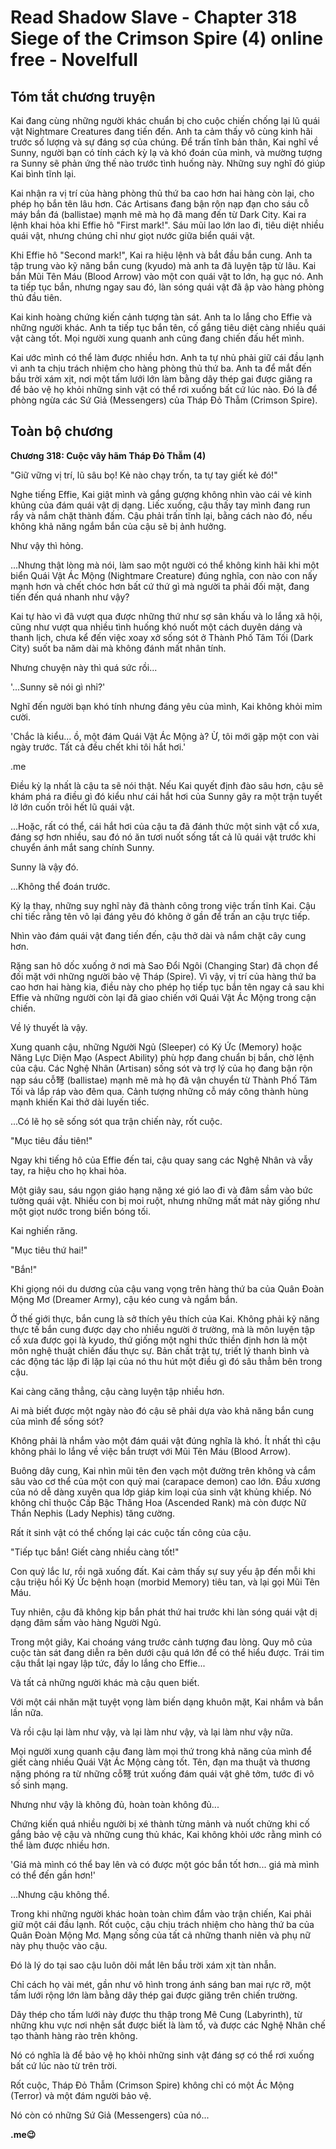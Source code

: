 # Read Shadow Slave - Chapter 318 Siege of the Crimson Spire (4) online free - Novelfull

## Tóm tắt chương truyện

Kai đang cùng những người khác chuẩn bị cho cuộc chiến chống lại lũ quái vật Nightmare Creatures đang tiến đến. Anh ta cảm thấy vô cùng kinh hãi trước số lượng và sự đáng sợ của chúng. Để trấn tĩnh bản thân, Kai nghĩ về Sunny, người bạn có tính cách kỳ lạ và khó đoán của mình, và mường tượng ra Sunny sẽ phản ứng thế nào trước tình huống này. Những suy nghĩ đó giúp Kai bình tĩnh lại.

Kai nhận ra vị trí của hàng phòng thủ thứ ba cao hơn hai hàng còn lại, cho phép họ bắn tên lâu hơn. Các Artisans đang bận rộn nạp đạn cho sáu cỗ máy bắn đá (ballistae) mạnh mẽ mà họ đã mang đến từ Dark City. Kai ra lệnh khai hỏa khi Effie hô "First mark!". Sáu mũi lao lớn lao đi, tiêu diệt nhiều quái vật, nhưng chúng chỉ như giọt nước giữa biển quái vật.

Khi Effie hô "Second mark!", Kai ra hiệu lệnh và bắt đầu bắn cung. Anh ta tập trung vào kỹ năng bắn cung (kyudo) mà anh ta đã luyện tập từ lâu. Kai bắn Mũi Tên Máu (Blood Arrow) vào một con quái vật to lớn, hạ gục nó. Anh ta tiếp tục bắn, nhưng ngay sau đó, làn sóng quái vật đã ập vào hàng phòng thủ đầu tiên.

Kai kinh hoàng chứng kiến cảnh tượng tàn sát. Anh ta lo lắng cho Effie và những người khác. Anh ta tiếp tục bắn tên, cố gắng tiêu diệt càng nhiều quái vật càng tốt. Mọi người xung quanh anh cũng đang chiến đấu hết mình.

Kai ước mình có thể làm được nhiều hơn. Anh ta tự nhủ phải giữ cái đầu lạnh vì anh ta chịu trách nhiệm cho hàng phòng thủ thứ ba. Anh ta để mắt đến bầu trời xám xịt, nơi một tấm lưới lớn làm bằng dây thép gai được giăng ra để bảo vệ họ khỏi những sinh vật có thể rơi xuống bất cứ lúc nào. Đó là để phòng ngừa các Sứ Giả (Messengers) của Tháp Đỏ Thẫm (Crimson Spire).

## Toàn bộ chương

**Chương 318: Cuộc vây hãm Tháp Đỏ Thẫm (4)**

"Giữ vững vị trí, lũ sâu bọ! Kẻ nào chạy trốn, ta tự tay giết kẻ đó!"

Nghe tiếng Effie, Kai giật mình và gắng gượng không nhìn vào cái vẻ kinh khủng của đám quái vật dị dạng. Liếc xuống, cậu thấy tay mình đang run rẩy và nắm chặt thành đấm. Cậu phải trấn tĩnh lại, bằng cách nào đó, nếu không khả năng ngắm bắn của cậu sẽ bị ảnh hưởng.

Như vậy thì hỏng.

...Nhưng thật lòng mà nói, làm sao một người có thể không kinh hãi khi một biển Quái Vật Ác Mộng (Nightmare Creature) đúng nghĩa, con nào con nấy mạnh hơn và chết chóc hơn bất cứ thứ gì mà người ta phải đối mặt, đang tiến đến quá nhanh như vậy?

Kai tự hào vì đã vượt qua được những thứ như sợ sân khấu và lo lắng xã hội, cũng như vượt qua nhiều tình huống khó nuốt một cách duyên dáng và thanh lịch, chưa kể đến việc xoay xở sống sót ở Thành Phố Tăm Tối (Dark City) suốt ba năm dài mà không đánh mất nhân tính.

Nhưng chuyện này thì quá sức rồi...

'...Sunny sẽ nói gì nhỉ?'

Nghĩ đến người bạn khó tính nhưng đáng yêu của mình, Kai không khỏi mỉm cười.

'Chắc là kiểu... ồ, một đám Quái Vật Ác Mộng à? Ừ, tôi mới gặp một con vài ngày trước. Tất cả đều chết khi tôi hắt hơi.'

.me

Điều kỳ lạ nhất là cậu ta sẽ nói thật. Nếu Kai quyết định đào sâu hơn, cậu sẽ khám phá ra điều gì đó kiểu như cái hắt hơi của Sunny gây ra một trận tuyết lở lớn cuốn trôi hết lũ quái vật.

...Hoặc, rất có thể, cái hắt hơi của cậu ta đã đánh thức một sinh vật cổ xưa, đáng sợ hơn nhiều, sau đó nó ăn tươi nuốt sống tất cả lũ quái vật trước khi chuyển ánh mắt sang chính Sunny.

Sunny là vậy đó.

...Không thể đoán trước.

Kỳ lạ thay, những suy nghĩ này đã thành công trong việc trấn tĩnh Kai. Cậu chỉ tiếc rằng tên vô lại đáng yêu đó không ở gần để trấn an cậu trực tiếp.

Nhìn vào đám quái vật đang tiến đến, cậu thở dài và nắm chặt cây cung hơn.

Rặng san hô dốc xuống ở nơi mà Sao Đổi Ngôi (Changing Star) đã chọn để đối mặt với những người bảo vệ Tháp (Spire). Vì vậy, vị trí của hàng thứ ba cao hơn hai hàng kia, điều này cho phép họ tiếp tục bắn tên ngay cả sau khi Effie và những người còn lại đã giao chiến với Quái Vật Ác Mộng trong cận chiến.

Về lý thuyết là vậy.

Xung quanh cậu, những Người Ngủ (Sleeper) có Ký Ức (Memory) hoặc Năng Lực Diện Mạo (Aspect Ability) phù hợp đang chuẩn bị bắn, chờ lệnh của cậu. Các Nghệ Nhân (Artisan) sống sót và trợ lý của họ đang bận rộn nạp sáu cỗ弩 (ballistae) mạnh mẽ mà họ đã vận chuyển từ Thành Phố Tăm Tối và lắp ráp vào đêm qua. Cảnh tượng những cỗ máy công thành hùng mạnh khiến Kai thở dài luyến tiếc.

...Có lẽ họ sẽ sống sót qua trận chiến này, rốt cuộc.

"Mục tiêu đầu tiên!"

Ngay khi tiếng hô của Effie đến tai, cậu quay sang các Nghệ Nhân và vẫy tay, ra hiệu cho họ khai hỏa.

Một giây sau, sáu ngọn giáo hạng nặng xé gió lao đi và đâm sầm vào bức tường quái vật. Nhiều con bị moi ruột, nhưng những mất mát này giống như một giọt nước trong biển bóng tối.

Kai nghiến răng.

"Mục tiêu thứ hai!"

"Bắn!"

Khi giọng nói du dương của cậu vang vọng trên hàng thứ ba của Quân Đoàn Mộng Mơ (Dreamer Army), cậu kéo cung và ngắm bắn.

Ở thế giới thực, bắn cung là sở thích yêu thích của Kai. Không phải kỹ năng thực tế bắn cung được dạy cho nhiều người ở trường, mà là môn luyện tập cổ xưa được gọi là kyudo, thứ giống một nghi thức thiền định hơn là một môn nghệ thuật chiến đấu thực sự. Bản chất trật tự, triết lý thanh bình và các động tác lặp đi lặp lại của nó thu hút một điều gì đó sâu thẳm bên trong cậu.

Kai càng căng thẳng, cậu càng luyện tập nhiều hơn.

Ai mà biết được một ngày nào đó cậu sẽ phải dựa vào khả năng bắn cung của mình để sống sót?

Không phải là nhắm vào một đám quái vật đúng nghĩa là khó. Ít nhất thì cậu không phải lo lắng về việc bắn trượt với Mũi Tên Máu (Blood Arrow).

Buông dây cung, Kai nhìn mũi tên đen vạch một đường trên không và cắm sâu vào cơ thể của một con quỷ mai (carapace demon) cao lớn. Đầu xương của nó dễ dàng xuyên qua lớp giáp kim loại của sinh vật khủng khiếp. Nó không chỉ thuộc Cấp Bậc Thăng Hoa (Ascended Rank) mà còn được Nữ Thần Nephis (Lady Nephis) tăng cường.

Rất ít sinh vật có thể chống lại các cuộc tấn công của cậu.

"Tiếp tục bắn! Giết càng nhiều càng tốt!"

Con quỷ lắc lư, rồi ngã xuống đất. Kai cảm thấy sự suy yếu ập đến mỗi khi cậu triệu hồi Ký Ức bệnh hoạn (morbid Memory) tiêu tan, và lại gọi Mũi Tên Máu.

Tuy nhiên, cậu đã không kịp bắn phát thứ hai trước khi làn sóng quái vật dị dạng đâm sầm vào hàng Người Ngủ.

Trong một giây, Kai choáng váng trước cảnh tượng đau lòng. Quy mô của cuộc tàn sát đang diễn ra bên dưới cậu quá lớn để có thể hiểu được. Trái tim cậu thắt lại ngay lập tức, đầy lo lắng cho Effie...

Và tất cả những người khác mà cậu quen biết.

Với một cái nhăn mặt tuyệt vọng làm biến dạng khuôn mặt, Kai nhắm và bắn lần nữa.

Và rồi cậu lại làm như vậy, và lại làm như vậy, và lại làm như vậy nữa.

Mọi người xung quanh cậu đang làm mọi thứ trong khả năng của mình để giết càng nhiều Quái Vật Ác Mộng càng tốt. Tên, đạn ma thuật và thương nặng phóng ra từ những cỗ弩 trút xuống đám quái vật ghê tởm, tước đi vô số sinh mạng.

Nhưng như vậy là không đủ, hoàn toàn không đủ...

Chứng kiến quá nhiều người bị xé thành từng mảnh và nuốt chửng khi cố gắng bảo vệ cậu và những cung thủ khác, Kai không khỏi ước rằng mình có thể làm được nhiều hơn.

'Giá mà mình có thể bay lên và có được một góc bắn tốt hơn... giá mà mình có thể đến gần hơn!'

...Nhưng cậu không thể.

Trong khi những người khác hoàn toàn chìm đắm vào trận chiến, Kai phải giữ một cái đầu lạnh. Rốt cuộc, cậu chịu trách nhiệm cho hàng thứ ba của Quân Đoàn Mộng Mơ. Mạng sống của tất cả những thanh niên và phụ nữ này phụ thuộc vào cậu.

Đó là lý do tại sao cậu luôn dõi mắt lên bầu trời xám xịt tàn nhẫn.

Chỉ cách họ vài mét, gần như vô hình trong ánh sáng ban mai rực rỡ, một tấm lưới rộng lớn làm bằng dây thép gai được giăng trên chiến trường.

Dây thép cho tấm lưới này được thu thập trong Mê Cung (Labyrinth), từ những khu vực nơi nhện sắt được biết là làm tổ, và được các Nghệ Nhân chế tạo thành hàng rào trên không.

Nó có nghĩa là để bảo vệ họ khỏi những sinh vật đáng sợ có thể rơi xuống bất cứ lúc nào từ trên trời.

Rốt cuộc, Tháp Đỏ Thẫm (Crimson Spire) không chỉ có một Ác Mộng (Terror) và một đám người bảo vệ.

Nó còn có những Sứ Giả (Messengers) của nó...

**.me😉**